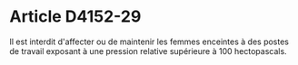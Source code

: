 # Article D4152-29

Il est interdit d'affecter ou de maintenir les femmes enceintes à des postes de travail exposant à une pression relative supérieure à 100 hectopascals.
